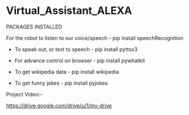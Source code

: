 # Virtual_Assistant_ALEXA

PACKAGES INSTALLED

For the robot to listen to our voice/speech - pip install speechRecognition

- To speak out, or text to speech - pip install pyttsx3

- For advance control on browser - pip install pywhatkit

- To get wikipedia data - pip install wikipedia

- To get funny jokes - pip install pyjokes

Project Video:-

https://drive.google.com/drive/u/1/my-drive
